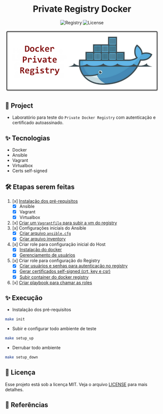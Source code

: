 <h1 align="center"> Private Registry Docker </h1>

<p align="center">
  <img alt="Registry" src="https://img.shields.io/static/v1?label=Registry&message=Docker&color=8257E5&labelColor=000000"  />
  <img alt="License" src="https://img.shields.io/static/v1?label=license&message=MIT&color=49AA26&labelColor=000000">
</p>

<p align="center">
  <img alt="Prometheues" src="images/docker-private-registry.png">
</p>

## 🌱 Project

- Laboratório para teste do `Private Docker Registry` com autenticação e certificado autoassinado.

## ✨ Tecnologias

- Docker
- Ansible
- Vagrant
- Virtualbox
- Certs self-signed

## 🛠️ Etapas serem feitas

1. [x] [Instalação dos pré-requisitos](./requirements.txt)
    - [x] Ansible
    - [x] Vagrant
    - [x] Virtualbox
2. [x] [Criar um `Vagrantfile` para subir a vm do registry](./Vagrantfile)
3. [x] Configurações iniciais do Ansible
    - [x] [Criar arquivo `ansible.cfg`](./ansible.cfg)
    - [x] [Criar arquivo inventory](./inventory/virtualbox.yml)
4. [x] Criar role para configuração inicial do Host
    - [x] [Instalação do docker](./roles/configure_docker/tasks/main.yml)
    - [x] [Gerenciamento de usuários](./roles/configure_docker/tasks/main.yml)
5. [x] Criar role para configuração do Registry
    - [x] [Criar usuários e senhas para autenticação no registry](./roles/configure_registry/defaults/main.yml)
    - [x] [Gerar certificados self-signed (crt, key e csr)](./roles/configure_registry/tasks/certificates.yml)
    - [x] [Subir container do docker registry](./roles/configure_registry/tasks/registry.yml)
6. [x] [Criar playbook para chamar as roles](./site.yml)

## ✨ Execução

- Instalação dos pré-requisitos
```bash
make init
```

- Subir e configurar todo ambiente de teste
```bash
make setup_up
```

- Derrubar todo ambiente
```bash
make setup_down
```

## 📄 Licença
Esse projeto está sob a licença MIT. Veja o arquivo [LICENSE](LICENSE) para mais detalhes.

## 🙇 Referências